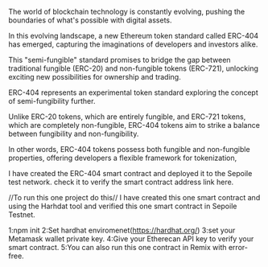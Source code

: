  The world of blockchain technology is constantly evolving, pushing the boundaries of what's possible with digital assets.

In this evolving landscape, a new Ethereum token standard called ERC-404 has emerged, capturing the imaginations of developers and investors alike.


This "semi-fungible" standard promises to bridge the gap between traditional fungible (ERC-20) and non-fungible tokens (ERC-721), unlocking exciting new possibilities for ownership and trading.

ERC-404 represents an experimental token standard exploring the concept of semi-fungibility further.

Unlike ERC-20 tokens, which are entirely fungible, and ERC-721 tokens, which are completely non-fungible, ERC-404 tokens aim to strike a balance between fungibility and non-fungibility.

 In other words, ERC-404 tokens possess both fungible and non-fungible properties, offering developers a flexible framework for tokenization,

I have created the ERC-404 smart contract and deployed it to the Sepoile test network. check it to verify the smart contract address link here.

//To run this one project do this//
I have created this one smart contract and using the Harhdat tool and verified this one smart contract in Sepoile Testnet.

1:npm init
2:Set hardhat enviromenet(https://hardhat.org/)
3:set your Metamask wallet private key.
4:Give your Etherecan API key to verify your smart contract.
5:You can also run this one contract in Remix with error-free.
